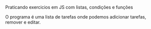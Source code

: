 Praticando exercicios em JS com listas, condições e funções

O programa é uma lista de tarefas onde podemos adicionar tarefas, remover e editar. 
